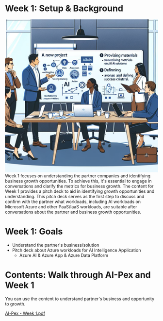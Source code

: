 # Week 1: Setup & Background
![alt text](image.png)
Week 1 focuses on understanding the partner companies and identifying business growth opportunities. To achieve this, it's essential to engage in conversations and clarify the metrics for business growth. The content for Week 1 provides a pitch deck to aid in identifying growth opportunities and understanding. This pitch deck serves as the first step to discuss and confirm with the partner what workloads, including AI workloads on Microsoft Azure and other PaaS/IaaS workloads, are suitable after conversations about the partner and business growth opportunities.

# Week 1: Goals
- Understand the partner's business/solution
- Pitch deck about Azure workloads for AI Intelligence Application
  - Azure AI & Azure App & Azure Data Platform

# Contents:  Walk through AI-Pex and Week 1
You can use the content to understand partner's business and opportunity to growth.

[AI-Pex - Week 1.pdf](https://github.com/user-attachments/files/18412397/AI-Pex.-.Week.1.pdf)
